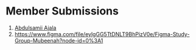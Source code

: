 # Member Submissions

1. [Abdulsamii Ajala](https://www.figma.com/file/eVIvWuqOF8ktgOulT1NcVb/Figma-Study-Group-Abdulsamii-Ajala?node-id=0%3A1)
2. https://www.figma.com/file/eylgGG5TtDNLT9BhPizV0e/Figma-Study-Group-Mubeenah?node-id=0%3A1
